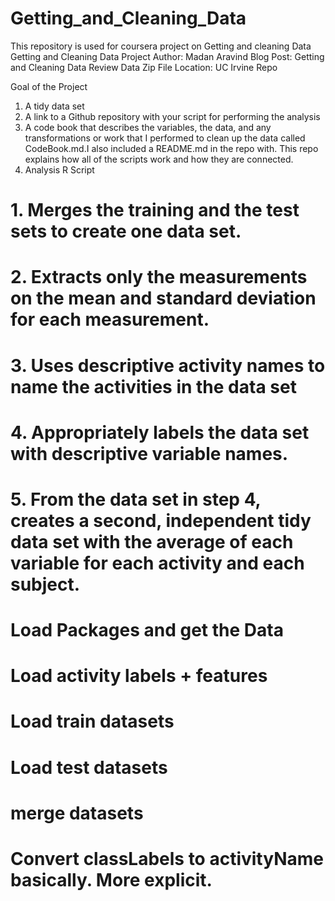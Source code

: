 # Getting_and_Cleaning_Data
This repository is used for coursera project on Getting and cleaning Data
Getting and Cleaning Data Project
Author: Madan Aravind
Blog Post: Getting and Cleaning Data Review
Data Zip File Location: UC Irvine Repo

Goal of the Project
1. A tidy data set
2. A link to a Github repository with your script for performing the analysis
3. A code book that describes the variables, the data, and any transformations or work that I performed to clean up the data called        CodeBook.md.I also included a README.md in the repo with. This repo explains how all of the scripts work and how they are connected.
4. Analysis R Script

# 1. Merges the training and the test sets to create one data set.
# 2. Extracts only the measurements on the mean and standard deviation for each measurement.
# 3. Uses descriptive activity names to name the activities in the data set
# 4. Appropriately labels the data set with descriptive variable names.
# 5. From the data set in step 4, creates a second, independent tidy data set with the average of each variable for each activity and each subject.
# Load Packages and get the Data
# Load activity labels + features
# Load train datasets
# Load test datasets
# merge datasets
# Convert classLabels to activityName basically. More explicit. 
